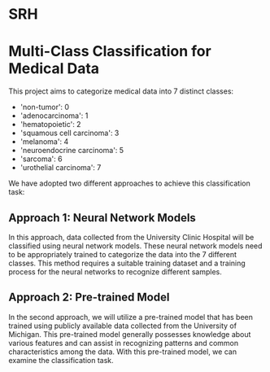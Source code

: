 # SRH

# Multi-Class Classification for Medical Data

This project aims to categorize medical data into 7 distinct classes:

- 'non-tumor': 0
- 'adenocarcinoma': 1
- 'hematopoietic': 2
- 'squamous cell carcinoma': 3
- 'melanoma': 4
- 'neuroendocrine carcinoma': 5
- 'sarcoma': 6
- 'urothelial carcinoma': 7

We have adopted two different approaches to achieve this classification task:

## Approach 1: Neural Network Models

In this approach, data collected from the University Clinic Hospital will be classified using neural network models. These neural network models need to be appropriately trained to categorize the data into the 7 different classes. This method requires a suitable training dataset and a training process for the neural networks to recognize different samples.

## Approach 2: Pre-trained Model

In the second approach, we will utilize a pre-trained model that has been trained using publicly available data collected from the University of Michigan. This pre-trained model generally possesses knowledge about various features and can assist in recognizing patterns and common characteristics among the data. With this pre-trained model, we can examine the classification task.

